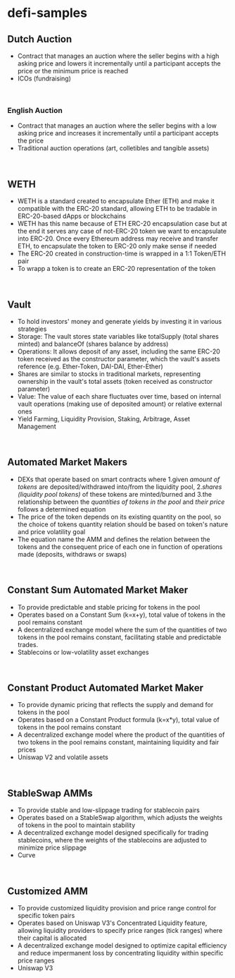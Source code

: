 # defi-samples

## Dutch Auction
- Contract that manages an auction where the seller begins with a high asking price and lowers it incrementally until a participant accepts the price or the minimum price is reached
- ICOs (fundraising)
<br/>

### English Auction
- Contract that manages an auction where the seller begins with a low asking price and increases it incrementally until a participant accepts the price
- Traditional auction operations (art, colletibles and tangible assets)
<br/>

## WETH
- WETH is a standard created to encapsulate Ether (ETH) and make it compatible with the ERC-20 standard, allowing ETH to be tradable in ERC-20-based dApps or blockchains
- WETH has this name because of ETH ERC-20 encapsulation case but at the end it serves any case of not-ERC-20 token we want to encapsulate into ERC-20. Once every Ethereum address may receive and transfer ETH, to encapsulate the token to ERC-20 only make sense if needed
- The ERC-20 created in construction-time is wrapped in a 1:1 Token/ETH pair
- To wrapp a token is to create an ERC-20 representation of the token
<br/>

## Vault
- To hold investors' money and generate yields by investing it in various strategies
- Storage: The vault stores state variables like totalSupply (total shares minted) and balanceOf (shares balance by address)
- Operations: It allows deposit of any asset, including the same ERC-20 token received as the constructor parameter, which the vault's assets reference (e.g. Ether-Token, DAI-DAI, Ether-Ether)
- Shares are similar to stocks in traditional markets, representing ownership in the vault's total assets (token received as constructor parameter)
- Value: The value of each share fluctuates over time, based on internal vault operations (making use of deposited amount) or relative external ones
- Yield Farming, Liquidity Provision, Staking, Arbitrage, Asset Management 
<br/>

## Automated Market Makers
- DEXs that operate based on smart contracts where 1.given *amount of tokens* are deposited/withdrawed into/from the liquidity pool, 2.*shares (liquidity pool tokens)* of these tokens are minted/burned and 3.the relationship between the *quantities of tokens in the pool* and *their price* follows a determined equation
- The price of the token depends on its existing quantity on the pool, so the choice of tokens quantity relation should be based on token's nature and price volatility goal
- The equation name the AMM and defines the relation between the tokens and the consequent price of each one in function of operations made (deposits, withdraws or swaps)
<br/>

## Constant Sum Automated Market Maker
- To provide predictable and stable pricing for tokens in the pool
- Operates based on a Constant Sum (k=x+y), total value of tokens in the pool remains constant
- A decentralized exchange model where the sum of the quantities of two tokens in the pool remains constant, facilitating stable and predictable trades.
- Stablecoins or low-volatility asset exchanges
<br/>

## Constant Product Automated Market Maker
- To provide dynamic pricing that reflects the supply and demand for tokens in the pool
- Operates based on a Constant Product formula (k=x*y), total value of tokens in the pool remains constant
- A decentralized exchange model where the product of the quantities of two tokens in the pool remains constant, maintaining liquidity and fair prices
- Uniswap V2 and volatile assets
<br/>

## StableSwap AMMs 
- To provide stable and low-slippage trading for stablecoin pairs
- Operates based on a StableSwap algorithm, which adjusts the weights of tokens in the pool to maintain stability
- A decentralized exchange model designed specifically for trading stablecoins, where the weights of the stablecoins are adjusted to minimize price slippage
- Curve
<br/>

## Customized AMM
- To provide customized liquidity provision and price range control for specific token pairs
- Operates based on Uniswap V3's Concentrated Liquidity feature, allowing liquidity providers to specify price ranges (tick ranges) where their capital is allocated
- A decentralized exchange model designed to optimize capital efficiency and reduce impermanent loss by concentrating liquidity within specific price ranges
- Uniswap V3
<br/>
